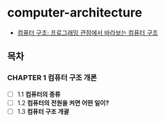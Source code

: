 # computer-architecture

- [컴퓨터 구조: 프로그래밍 관점에서 바라보는 컴퓨터 구조](https://product.kyobobook.co.kr/detail/S000001918983)

## 목차

### CHAPTER 1 컴퓨터 구조 개론

- [ ] 1.1 **컴퓨터의 종류**
- [ ] 1.2 **컴퓨터의 전원을 켜면 어떤 일이?**
- [ ] 1.3 **컴퓨터 구조 개괄**

